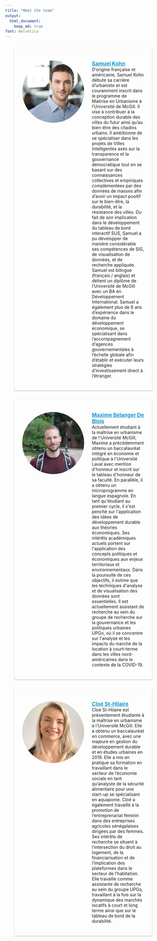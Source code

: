 ```yaml
---
title: "Meet the team"
output: 
  html_document:
    keep_md: true
font: Helvetica
---
```




<style type="text/css">

.meet_the_team {
  position: relative;
  min-height: 250px;
  margin: 30px;
  border-spacing: 15px;
  padding: 25px 25px 25px 25px;
  box-shadow: 0 1px 3px rgba(0,0,0,0.12), 0 1px 2px rgba(0,0,0,0.24);
  transition: all 0.5s cubic-bezier(.25,.8,.25,1);
  align-content: center;
  max-width:1000px;
}

.meet_the_team:hover {
  border-top-left-radius: 15px;
  border-bottom-left-radius: 15px;
  animation-name: example;
  animation-duration: 0.25s;
  border-left: 8px solid #00a65a;
  box-shadow: 0 14px 28px rgba(0,0,0,0.25), 0 10px 10px rgba(0,0,0,0.22);
}

.meet_the_team img {
  position: absolute;
  width: 200px;
  height: 200px;
  margin: 0 auto;
    margin-right: 50px;
    object-fit: cover;
  border-radius: 50%;
    border-top-left-radius: 50%;
    border-top-right-radius: 50%;
    border-bottom-right-radius: 50%;
    border-bottom-left-radius: 50%;
  transition: transform 0.5s;
}

.meet_the_team img:hover {
  transform: scale(1.05);
  # padding-bottom:5px;
  box-shadow: 0 14px 28px rgba(0,0,0,0.1);
}

.meet_the_team p.caption {
    margin-left: 225px;
}

.meet_the_team a{
  color: #1a97cb;
}


</style>

<div class="meet_the_team">
<div class="figure">
<img src="team_photos/samuel_kohn.jpg" alt="&lt;strong&gt;&lt;big&gt;&lt;a href = 'https://www.linkedin.com/in/kohnsamuel/' target='_blank'&gt;Samuel Kohn&lt;/a&gt;&lt;/big&gt;&lt;/strong&gt;&lt;br&gt;D’origine française et américaine, Samuel Kohn débute sa carrière d’urbaniste et est couramment inscrit dans le programme de Maitrise en Urbanisme à l’Université de McGill. Il vise à contribuer à la conception durable des villes du futur ainsi qu’au bien-être des citadins urbains. Il ambitionne de se spécialiser dans les projets de Villes Intelligentes axés sur la transparence et la gouvernance démocratique tout en se basant sur des connaissances collectives et empiriques complémentées par des données de masses afin d’avoir un impact positif sur le bien-être, la durabilité, et la résistance des villes. Du fait de son implication dans le développement du tableau de bord interactif SUS, Samuel a pu développer de manière considérable ses compétences de SIG, de visualisation de données, et de recherche appliquée. Samuel est bilingue (français / anglais) et détient un diplôme de l’Université de McGill avec un BA en Développement International. Samuel a également plus de 6 ans d’expérience dans le domaine du développement économique, se spécialisant dans l’accompagnement d’agences gouvernementales à l’échelle globale afin d’établir et exécuter leurs stratégies d’investissement direct à l’étranger." width="460" />
<p class="caption"><strong><big><a href = 'https://www.linkedin.com/in/kohnsamuel/' target='_blank'>Samuel Kohn</a></big></strong><br>D’origine française et américaine, Samuel Kohn débute sa carrière d’urbaniste et est couramment inscrit dans le programme de Maitrise en Urbanisme à l’Université de McGill. Il vise à contribuer à la conception durable des villes du futur ainsi qu’au bien-être des citadins urbains. Il ambitionne de se spécialiser dans les projets de Villes Intelligentes axés sur la transparence et la gouvernance démocratique tout en se basant sur des connaissances collectives et empiriques complémentées par des données de masses afin d’avoir un impact positif sur le bien-être, la durabilité, et la résistance des villes. Du fait de son implication dans le développement du tableau de bord interactif SUS, Samuel a pu développer de manière considérable ses compétences de SIG, de visualisation de données, et de recherche appliquée. Samuel est bilingue (français / anglais) et détient un diplôme de l’Université de McGill avec un BA en Développement International. Samuel a également plus de 6 ans d’expérience dans le domaine du développement économique, se spécialisant dans l’accompagnement d’agences gouvernementales à l’échelle globale afin d’établir et exécuter leurs stratégies d’investissement direct à l’étranger.</p>
</div>
</div>

<div class="meet_the_team">
<div class="figure">
<img src="team_photos/maxime_belanger_de_blois.jpg" alt="&lt;strong&gt;&lt;big&gt;&lt;a href = 'https://www.linkedin.com/in/maximebdeblois' target='_blank'&gt;Maxime Bélanger De Blois&lt;/a&gt;&lt;/big&gt;&lt;/strong&gt;&lt;br&gt;Actuellement étudiant à la maîtrise en urbanisme de l'Université McGill, Maxime a précédemment obtenu un baccalauréat intégré en économie et politique à l'Université Laval avec mention d'honneur et inscrit sur le tableau d'honneur de sa faculté. En parallèle, il a obtenu un microprogramme en langue espagnole. En tant qu'étudiant au premier cycle, il s'est penché sur l'application des idées de développement durable aux théories économiques. Ses intérêts académiques actuels portent sur l'application des concepts politiques et économiques aux enjeux territoriaux et environnementaux. Dans la poursuite de ces objectifs, il estime que les techniques d'analyse et de visualisation des données sont essentielles. Il est actuellement assistant de recherche au sein du groupe de recherche sur la gouvernance et les politiques urbaines UPGo, où il se concentre sur l'analyse et les impacts du marché de la location à court-terme dans les villes nord-américaines dans le contexte de la COVID-19." width="1777" />
<p class="caption"><strong><big><a href = 'https://www.linkedin.com/in/maximebdeblois' target='_blank'>Maxime Bélanger De Blois</a></big></strong><br>Actuellement étudiant à la maîtrise en urbanisme de l'Université McGill, Maxime a précédemment obtenu un baccalauréat intégré en économie et politique à l'Université Laval avec mention d'honneur et inscrit sur le tableau d'honneur de sa faculté. En parallèle, il a obtenu un microprogramme en langue espagnole. En tant qu'étudiant au premier cycle, il s'est penché sur l'application des idées de développement durable aux théories économiques. Ses intérêts académiques actuels portent sur l'application des concepts politiques et économiques aux enjeux territoriaux et environnementaux. Dans la poursuite de ces objectifs, il estime que les techniques d'analyse et de visualisation des données sont essentielles. Il est actuellement assistant de recherche au sein du groupe de recherche sur la gouvernance et les politiques urbaines UPGo, où il se concentre sur l'analyse et les impacts du marché de la location à court-terme dans les villes nord-américaines dans le contexte de la COVID-19.</p>
</div>
</div>

<div class="meet_the_team">
<div class="figure">
<img src="team_photos/cloe_st_hilaire.jpg" alt="&lt;strong&gt;&lt;big&gt;&lt;a href = 'https://www.linkedin.com/in/clo%C3%A9-st-hilaire-b26020117/' target='_blank'&gt;Cloé St-Hilaire&lt;/a&gt;&lt;/big&gt;&lt;/strong&gt;&lt;br&gt;Cloé St-Hilaire est présentement étudiante à la maîtrise en urbanisme à l’Université McGill. Elle a obtenu un baccalauréat en commerce, avec une majeure en gestion du développement durable et en études urbaines en 2019. Elle a mis en pratique sa formation en travaillant dans le secteur de l’économie sociale en tant qu’analyste de la sécurité alimentaire pour une start-up se spécialisant en aquaponie. Cloé a également travaillé à la promotion de l’entreprenariat féminin dans des entreprises agricoles sénégalaises dirigées par des femmes. Ses intérêts de recherche se situent à l’intersection du droit au logement, de la financiarisation et de l’implication des plateformes dans le secteur de l’habitation. Elle travaille comme assistante de recherche au sein du groupe UPGo, travaillant à la fois sur la dynamique des marchés locatifs à court et long terme ainsi que sur le tableau de bord de la durabilité." width="2943" />
<p class="caption"><strong><big><a href = 'https://www.linkedin.com/in/clo%C3%A9-st-hilaire-b26020117/' target='_blank'>Cloé St-Hilaire</a></big></strong><br>Cloé St-Hilaire est présentement étudiante à la maîtrise en urbanisme à l’Université McGill. Elle a obtenu un baccalauréat en commerce, avec une majeure en gestion du développement durable et en études urbaines en 2019. Elle a mis en pratique sa formation en travaillant dans le secteur de l’économie sociale en tant qu’analyste de la sécurité alimentaire pour une start-up se spécialisant en aquaponie. Cloé a également travaillé à la promotion de l’entreprenariat féminin dans des entreprises agricoles sénégalaises dirigées par des femmes. Ses intérêts de recherche se situent à l’intersection du droit au logement, de la financiarisation et de l’implication des plateformes dans le secteur de l’habitation. Elle travaille comme assistante de recherche au sein du groupe UPGo, travaillant à la fois sur la dynamique des marchés locatifs à court et long terme ainsi que sur le tableau de bord de la durabilité.</p>
</div>
</div>
